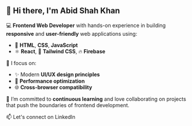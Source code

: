 ## 👋 Hi there, I'm Abid Shah Khan

💻 **Frontend Web Developer** with hands-on experience in building **responsive** and **user-friendly** web applications using:  
- 🧩 **HTML**, **CSS**, **JavaScript**  
- ⚛️ **React**, 🎨 **Tailwind CSS**, 🔥 **Firebase**

🎯 I focus on:
- ✨ Modern **UI/UX design principles**
- 🚀 **Performance optimization**
- 🌐 **Cross-browser compatibility**

🔄 I’m committed to **continuous learning** and love collaborating on projects that push the boundaries of frontend development.

📫 Let's connect on LinkedIn 